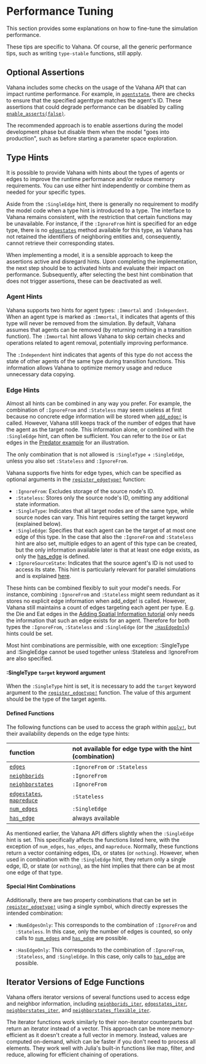 # Performance Tuning

This section provides some explanations on how to fine-tune the
simulation performance.

These tips are specific to Vahana. Of course, all the generic
performance tips, such as writing `type-stable` functions, still
apply.

## Optional Assertions

Vahana includes some checks on the usage of the Vahana API that can
impact runtime performance. For example, in [`agentstate`](@ref),
there are checks to ensure that the specified agenttype matches the
agent's ID. These assertions that could degrade performance can be
disabled by calling [`enable_asserts(false)`](@ref).

The recommended approach is to enable assertions during the model
development phase but disable them when the model "goes into
production", such as before starting a parameter space exploration.

## Type Hints

It is possible to provide Vahana with hints about the types of agents
or edges to improve the runtime performance and/or reduce memory
requirements. You can use either hint independently or combine them as
needed for your specific types.

Aside from the `:SingleEdge` hint, there is generally no requirement
to modify the model code when a type hint is introduced to a type. The
interface to Vahana remains consistent, with the restriction that
certain functions may be unavailable. For instance, if the
`:IgnoreFrom` hint is specified for an edge type, there is no
[`edgestates`](@ref) method available for this type, as Vahana has not
retained the identifiers of neighboring entities and, consequently,
cannot retrieve their corresponding states.

When implementing a model, it is a sensible approach to keep the
assertions active and disregard hints. Upon completing the
implementation, the next step should be to activated hints and
evaluate their impact on performance. Subsequently, after selecting
the best hint combination that does not trigger assertions, these can
be deactivated as well.

### Agent Hints

Vahana supports two hints for agent types: `:Immortal` and `:Independent`.
When an agent type is marked as `:Immortal`, it indicates that agents of
this type will never be removed from the simulation. By default,
Vahana assumes that agents can be removed (by returning
nothing in a transition function). The `:Immortal` hint allows Vahana to
skip certain checks and operations related to agent removal,
potentially improving performance.

The `:Independent` hint indicates that agents of this type do not access
the state of other agents of the same type during transition
functions. This information allows Vahana to optimize memory usage and
reduce unnecessary data copying.

### Edge Hints

Almost all hints can be combined in any way you prefer. For example,
the combination of `:IgnoreFrom` and `:Stateless` may seem useless at
first because no concrete edge information will be stored when
[`add_edge!`](@ref) is called. However, Vahana still keeps track of
the number of edges that have the agent as the target node. This
information alone, or combined with the `:SingleEdge` hint, can often
be sufficient. You can refer to the `Die` or `Eat` edges in the
[Predator example](predator.md) for an illustration.

The only combination that is not allowed is `:SingleType` +
`:SingleEdge`, unless you also set `:Stateless` and `:IgnoreFrom`.


Vahana supports five hints for edge types, which can be specified as
optional arguments in the [`register_edgetype!`](@ref) function:

- `:IgnoreFrom`: Excludes storage of the source node's ID.
- `:Stateless`: Stores only the source node's ID, omitting any
  additional state information.
- `:SingleType`: Indicates that all target nodes are of the same type,
  while source nodes can vary. This hint requires setting the target
  keyword (explained below).
- `:SingleEdge`: Specifies that each agent can be the target of at
  most one edge of this type. In the case that also the `:IgnoreFrom`
  and `:Stateless` hint are also set, multiple edges to an agent of
  this type can be created, but the only information available later
  is that at least one edge exists, as only the
  [has_edge](#Defined-Functions) is defined.
- `:IgnoreSourceState`: Indicates that the source agent's ID is not
  used to access its state. This hint is particularly relevant for
  parallel simulations and is explained
  [here](./performance.md#:IgnoreSourceState).

These hints can be combined flexibly to suit your model's needs. For
instance, combining `:IgnoreFrom` and `:Stateless` might seem
redundant as it stores no explicit edge information when add_edge! is
called. However, Vahana still maintains a count of edges targeting
each agent per type. E.g. the Die and Eat edges in the [Adding Spatial
Information tutorial](performance.md) only needs the information that
such an edge exists for an agent. Therefore for both types the
`:IgnoreFrom`, `:Stateless` and `:SingleEdge` (or the
[`:HasEdgeOnly`](#Special-Hint-Combinations)) hints could be set.

Most hint combinations are permissible, with one exception:
:SingleType and :SingleEdge cannot be used together unless :Stateless
and :IgnoreFrom are also specified.

#### :SingleType `target` keyword argument 

When the `:SingleType` hint is set, it is necessary to add the
`target` keyword argument to the [`register_edgetype!`](@ref)
function. The value of this argument should be the type of the target
agents.

#### Defined Functions

The following functions can be used to access the graph within
[`apply!`](@ref), but their availability depends on the edge type
hints:

| function                                  | not available for edge type with the hint (combination) |
|:------------------------------------------|:--------------------------------------------------------|
| [`edges`](@ref)                           | `:IgnoreFrom` or `:Stateless`                           |
| [`neighborids`](@ref)                     | `:IgnoreFrom`                                           |
| [`neighborstates`](@ref)                  | `:IgnoreFrom`                                           |
| [`edgestates`](@ref), [`mapreduce`](@ref) | `:Stateless`                                            |
| [`num_edges`](@ref)                       | `:SingleEdge`                                           |
| [`has_edge`](@ref)                        | always available                                        |

As mentioned earlier, the Vahana API differs slightly when the
`:SingleEdge` hint is set. This specifically affects the functions
listed here, with the exception of `num_edges`, `has_edges`, and
`mapreduce`. Normally, these functions return a vector containing
edges, IDs, or states (or `nothing`). However, when used in
combination with the `:SingleEdge` hint, they return only a single edge,
ID, or state (or `nothing`), as the hint implies that there can be at most
one edge of that type.

#### Special Hint Combinations

Additionally, there are two property combinations that can be set in
[`register_edgetype!`](@ref) using a single symbol, which directly
expresses the intended combination:

- `:NumEdgesOnly`: This corresponds to the combination of
  `:IgnoreFrom` and `:Stateless`. In this case, only the number of
  edges is counted, so only calls to [`num_edges`](@ref) and
  [`has_edge`](@ref) are possible.

- `:HasEdgeOnly`: This corresponds to the combination of
  `:IgnoreFrom`, `:Stateless`, and `:SingleEdge`. In this case, only
  calls to [`has_edge`](@ref) are possible.
  
## Iterator Versions of Edge Functions

Vahana offers iterator versions of several functions used to access
edge and neighbor information, including [`neighborids_iter`](@ref),
[`edgestates_iter`](@ref), [`neighborstates_iter`](@ref), and
[`neighborstates_flexible_iter`](@ref). 

The iterator functions work similarly to their non-iterator
counterparts but return an iterator instead of a vector. This approach
can be more memory-efficient as it doesn't create a full vector in
memory. Instead, values are computed on-demand, which can be faster if
you don't need to process all elements. They work well with Julia's
built-in functions like map, filter, and reduce, allowing for
efficient chaining of operations.

